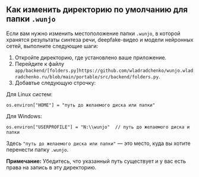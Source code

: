 ## Как изменить директорию по умолчанию для папки `.wunjo`

Если вам нужно изменить местоположение папки `.wunjo`, в которой хранятся результаты синтеза речи, deepfake-видео и модели нейронных сетей, выполните следующие шаги:

1. Откройте директорию, где установлено ваше приложение.
2. Перейдите к файлу `app/backend/[folders.py]https://github.com/wladradchenko/wunjo.wladradchenko.ru/blob/main/portable/src/backend/folders.py`.
3. Добавтье следующую строчку:

Для Linux систем:

```
os.environ["HOME"] = "путь до желаемого диска или папки"
```

Для Windows:

```
os.environ["USERPROFILE"] = "N:\\wunjo"  // путь до желаемого диска и папки
```

Здесь `"путь до желаемого диска или папки"` — это место, куда вы хотите перенести папку `.wunjo`.

**Примечание:** Убедитесь, что указанный путь существует и у вас есть права на запись в эту директорию.